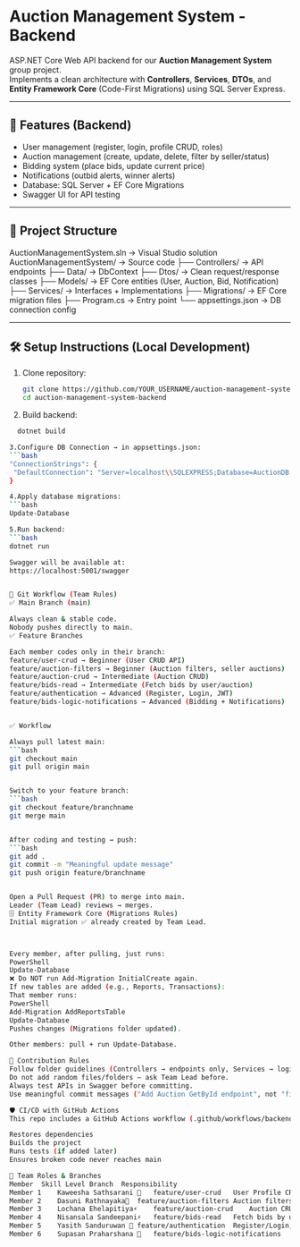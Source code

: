 # Auction Management System - Backend

ASP.NET Core Web API backend for our **Auction Management System** group project.  
Implements a clean architecture with **Controllers**, **Services**, **DTOs**, and **Entity Framework Core** (Code-First Migrations) using SQL Server Express.

---

## 🚀 Features (Backend)
- User management (register, login, profile CRUD, roles)
- Auction management (create, update, delete, filter by seller/status)
- Bidding system (place bids, update current price)
- Notifications (outbid alerts, winner alerts)
- Database: SQL Server + EF Core Migrations
- Swagger UI for API testing

---

## 📂 Project Structure
AuctionManagementSystem.sln → Visual Studio solution
AuctionManagementSystem/ → Source code
├── Controllers/ → API endpoints
├── Data/ → DbContext
├── Dtos/ → Clean request/response classes
├── Models/ → EF Core entities (User, Auction, Bid, Notification)
├── Services/ → Interfaces + Implementations
├── Migrations/ → EF Core migration files
├── Program.cs → Entry point
└── appsettings.json → DB connection config


---

## 🛠️ Setup Instructions (Local Development)

1. Clone repository:
   ```bash
   git clone https://github.com/YOUR_USERNAME/auction-management-system-backend.git
   cd auction-management-system-backend

2.  Build backend:
  ```bash
    dotnet build

3.Configure DB Connection → in appsettings.json:
  ```bash
"ConnectionStrings": {
   "DefaultConnection": "Server=localhost\\SQLEXPRESS;Database=AuctionDB;Trusted_Connection=True;TrustServerCertificate=True;"
}

4.Apply database migrations:
  ```bash
  Update-Database

5.Run backend:
  ```bash
  dotnet run

Swagger will be available at:
  https://localhost:5001/swagger


🔀 Git Workflow (Team Rules)
✅ Main Branch (main)

Always clean & stable code.
Nobody pushes directly to main.
✅ Feature Branches

Each member codes only in their branch:
feature/user-crud → Beginner (User CRUD API)
feature/auction-filters → Beginner (Auction filters, seller auctions)
feature/auction-crud → Intermediate (Auction CRUD)
feature/bids-read → Intermediate (Fetch bids by user/auction)
feature/authentication → Advanced (Register, Login, JWT)
feature/bids-logic-notifications → Advanced (Bidding + Notifications)


✅ Workflow

Always pull latest main:
  ```bash
git checkout main
git pull origin main


Switch to your feature branch:
  ```bash
git checkout feature/branchname
git merge main


After coding and testing → push:
  ```bash
git add .
git commit -m "Meaningful update message"
git push origin feature/branchname


Open a Pull Request (PR) to merge into main.
Leader (Team Lead) reviews → merges.
🗄️ Entity Framework Core (Migrations Rules)
Initial migration ✅ already created by Team Lead.



Every member, after pulling, just runs:
PowerShell
Update-Database
❌ Do NOT run Add-Migration InitialCreate again.
If new tables are added (e.g., Reports, Transactions):
That member runs:
PowerShell
Add-Migration AddReportsTable
Update-Database
Pushes changes (Migrations folder updated).

Other members: pull + run Update-Database.

🤝 Contribution Rules
Follow folder guidelines (Controllers → endpoints only, Services → logic only, Models → entities only).
Do not add random files/folders — ask Team Lead before.
Always test APIs in Swagger before committing.
Use meaningful commit messages ("Add Auction GetById endpoint", not "final fix").

🛡️ CI/CD with GitHub Actions
This repo includes a GitHub Actions workflow (.github/workflows/backend-ci.yml) that:

Restores dependencies
Builds the project
Runs tests (if added later)
Ensures broken code never reaches main

👥 Team Roles & Branches
Member	Skill Level	Branch	Responsibility
Member 1	Kaweesha Sathsarani 🌱	feature/user-crud	User Profile CRUD API
Member 2	Dasuni Rathnayaka🌱	feature/auction-filters	Auction filters/search
Member 3	Lochana Ehelapitiya⚡	feature/auction-crud	Auction CRUD
Member 4	Nisansala Sandeepani⚡	feature/bids-read	Fetch bids by user/auction
Member 5	Yasith Sanduruwan 🦸	feature/authentication	Register/Login, JWT
Member 6	Supasan Praharshana 🦸	feature/bids-logic-notifications	Place bid, enforce rules, notifications




